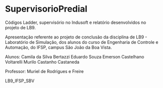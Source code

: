 # SupervisorioPredial
Códigos Ladder, supervisório no Indusoft e relatório desenvolvidos no projeto de LB9.

Apresentação referente ao projeto de conclusão da disciplina de LB9 - Laboratório de Simulação, dos alunos do curso de Engenharia de Controle e Automação, do IFSP, campus São João da Boa Vista.

Alunos: 
Camila da Silva Bertazzi
Eduardo Souza
Emerson Castelhano Voltarelli
Murilo Castanho Castaneda

Professor: Muriel de Rodrigues e Freire

LB9_IFSP_SBV
